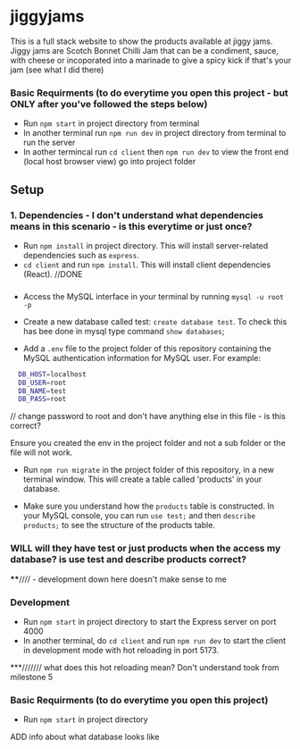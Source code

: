 # jiggyjams

This is a full stack website to show the products available at jiggy jams. Jiggy jams are Scotch Bonnet Chilli Jam that can be a condiment, sauce, with cheese or incoporated into a marinade to give a spicy kick if that's your jam (see what I did there)

### Basic Requirments (to do everytime you open this project - but ONLY after you've followed the steps below)

- Run `npm start` in project directory from terminal
- In another terminal run `npm run dev` in project directory from terminal to run the server
- In aother termincal run `cd client` then `npm run dev` to view the front end (local host browser view) go into project folder

## Setup

### 1. Dependencies - I don't understand what dependencies means in this scenario - is this everytime or just once?

- Run `npm install` in project directory. This will install server-related dependencies such as `express`.
- `cd client` and run `npm install`. This will install client dependencies (React). //DONE

###

- Access the MySQL interface in your terminal by running `mysql -u root -p`
- Create a new database called test: `create database test`. To check this has bee done in mysql type command `show databases`;

- Add a `.env` file to the project folder of this repository containing the MySQL authentication information for MySQL user. For example:

```bash
  DB_HOST=localhost
  DB_USER=root
  DB_NAME=test
  DB_PASS=root
```

// change password to root and don't have anything else in this file - is this correct?

Ensure you created the env in the project folder and not a sub folder or the file will not work.

- Run `npm run migrate` in the project folder of this repository, in a new terminal window. This will create a table called 'products' in your database.

- Make sure you understand how the `products` table is constructed. In your MySQL console, you can run `use test;` and then `describe products;` to see the structure of the products table.

### WILL will they have test or just products when the access my database? is use test and describe products correct?

****\*\*****//// - development down here doesn't make sense to me

### Development

- Run `npm start` in project directory to start the Express server on port 4000
- In another terminal, do `cd client` and run `npm run dev` to start the client in development mode with hot reloading in port 5173.

\*\*\*/////// what does this hot reloading mean? Don't understand took from milestone 5

### Basic Requirments (to do everytime you open this project)

- Run `npm start` in project directory

ADD info about what database looks like
